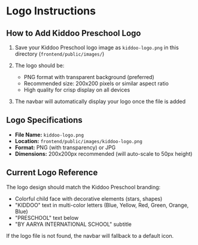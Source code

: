 # Logo Instructions

## How to Add Kiddoo Preschool Logo

1. Save your Kiddoo Preschool logo image as `kiddoo-logo.png` in this directory (`frontend/public/images/`)

2. The logo should be:
   - PNG format with transparent background (preferred)
   - Recommended size: 200x200 pixels or similar aspect ratio
   - High quality for crisp display on all devices

3. The navbar will automatically display your logo once the file is added

## Logo Specifications

- **File Name:** `kiddoo-logo.png`
- **Location:** `frontend/public/images/kiddoo-logo.png`
- **Format:** PNG (with transparency) or JPG
- **Dimensions:** 200x200px recommended (will auto-scale to 50px height)

## Current Logo Reference

The logo design should match the Kiddoo Preschool branding:
- Colorful child face with decorative elements (stars, shapes)
- "KIDDOO" text in multi-color letters (Blue, Yellow, Red, Green, Orange, Blue)
- "PRESCHOOL" text below
- "BY AARYA INTERNATIONAL SCHOOL" subtitle

If the logo file is not found, the navbar will fallback to a default icon.

